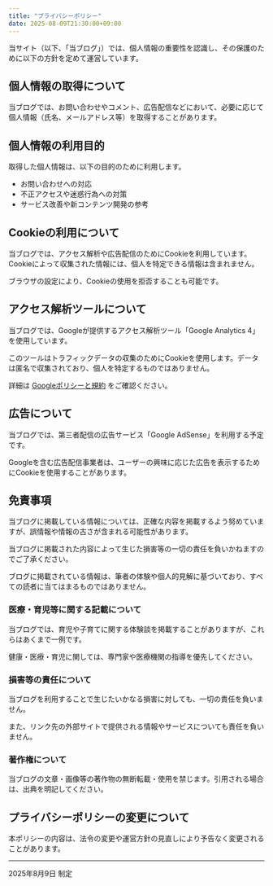 ```yaml
---
title: "プライバシーポリシー"
date: 2025-08-09T21:30:00+09:00
---
```


当サイト（以下、「当ブログ」）では、個人情報の重要性を認識し、その保護のために以下の方針を定めて運営しています。

## 個人情報の取得について

当ブログでは、お問い合わせやコメント、広告配信などにおいて、必要に応じて個人情報（氏名、メールアドレス等）を取得することがあります。

## 個人情報の利用目的

取得した個人情報は、以下の目的のために利用します。

- お問い合わせへの対応
- 不正アクセスや迷惑行為への対策
- サービス改善や新コンテンツ開発の参考

## Cookieの利用について

当ブログでは、アクセス解析や広告配信のためにCookieを利用しています。Cookieによって収集された情報には、個人を特定できる情報は含まれません。

ブラウザの設定により、Cookieの使用を拒否することも可能です。

## アクセス解析ツールについて

当ブログでは、Googleが提供するアクセス解析ツール「Google Analytics 4」を使用しています。

このツールはトラフィックデータの収集のためにCookieを使用します。データは匿名で収集されており、個人を特定するものではありません。

詳細は [Googleポリシーと規約](https://policies.google.com/technologies/partner-sites?hl=ja) をご確認ください。

## 広告について

当ブログでは、第三者配信の広告サービス「Google AdSense」を利用する予定です。

Googleを含む広告配信事業者は、ユーザーの興味に応じた広告を表示するためにCookieを使用することがあります。

## 免責事項

当ブログに掲載している情報については、正確な内容を掲載するよう努めていますが、誤情報や情報の古さが含まれる可能性があります。

当ブログに掲載された内容によって生じた損害等の一切の責任を負いかねますのでご了承ください。

ブログに掲載されている情報は、筆者の体験や個人的見解に基づいており、すべての読者に当てはまるものではありません。

### 医療・育児等に関する記載について

当ブログでは、育児や子育てに関する体験談を掲載することがありますが、これらはあくまで一例です。

健康・医療・育児に関しては、専門家や医療機関の指導を優先してください。

### 損害等の責任について

当ブログを利用することで生じたいかなる損害に対しても、一切の責任を負いません。

また、リンク先の外部サイトで提供される情報やサービスについても責任を負いません。

### 著作権について

当ブログの文章・画像等の著作物の無断転載・使用を禁じます。引用される場合は、出典を明記してください。

## プライバシーポリシーの変更について

本ポリシーの内容は、法令の変更や運営方針の見直しにより予告なく変更されることがあります。

---

2025年8月9日 制定
